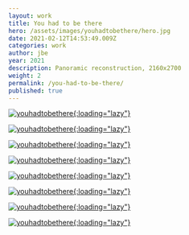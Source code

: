 ```yaml
---
layout: work
title: You had to be there
hero: /assets/images/youhadtobethere/hero.jpg
date: 2021-02-12T14:53:49.009Z
categories: work
author: jbe
year: 2021
description: Panoramic reconstruction, 2160x2700
weight: 2
permalink: /you-had-to-be-there/
published: true
---
```


[![youhadtobethere](/assets/images/youhadtobethere/b9-full.jpg){:loading="lazy"}](/assets/images/youhadtobethere/b9-full.jpg)

[![youhadtobethere](/assets/images/youhadtobethere/b3.jpg){:loading="lazy"}](/assets/images/youhadtobethere/b3.jpg)

[![youhadtobethere](/assets/images/youhadtobethere/b6.jpg){:loading="lazy"}](/assets/images/youhadtobethere/b6.jpg)

[![youhadtobethere](/assets/images/youhadtobethere/b4.jpg){:loading="lazy"}](/assets/images/youhadtobethere/b4.jpg)

[![youhadtobethere](/assets/images/youhadtobethere/b2.jpg){:loading="lazy"}](/assets/images/youhadtobethere/b2.jpg)

[![youhadtobethere](/assets/images/youhadtobethere/b1.jpg){:loading="lazy"}](/assets/images/youhadtobethere/b1.jpg)

[![youhadtobethere](/assets/images/youhadtobethere/b5.jpg){:loading="lazy"}](/assets/images/youhadtobethere/b5.jpg)

[![youhadtobethere](/assets/images/youhadtobethere/b7.jpg){:loading="lazy"}](/assets/images/youhadtobethere/b7.jpg)



